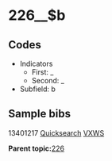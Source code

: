 # 226\_\_$b

## Codes

-   Indicators
    -   First: \_
    -   Second: \_
-   Subfield: b

## Sample bibs

13401217 [Quicksearch](https://search.library.yale.edu/catalog/13401217) [VXWS](http://prodorbis.library.yale.edu:7014/vxws/GetHoldingsService?bibId=13401217)

**Parent topic:**[226](../../tags/226/226.md)

